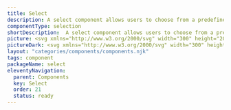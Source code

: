 ```yaml
---
title: Select
description: A select component allows users to choose from a predefined list of options. You can click or tap on it, and it reveals a list of options and you can select the option that aligns with your preference. 
componentType: selection
shortDescription:  A select component allows users to choose from a predefined list of options.
picture: <svg xmlns="http://www.w3.org/2000/svg" width="300" height="200" fill="none" aria-labelledby="selectTitle selectDesc" role="img"><title id="selectTitle">Illustration of select component.</title><desc id="selectDesc">An illustrated select component representing select component card.</desc><path fill="#36F" fill-opacity=".04" d="M256.864 78H43.136c-.628 0-1.136.74-1.136 1.651v40.698c0 .912.508 1.651 1.136 1.651h213.728c.627 0 1.136-.739 1.136-1.651V79.651c0-.912-.509-1.651-1.136-1.651Z"/><path stroke="#36F" stroke-width="2" d="M256.864 78H43.136c-.628 0-1.136.74-1.136 1.651v40.698c0 .912.508 1.651 1.136 1.651h213.728c.627 0 1.136-.739 1.136-1.651V79.651c0-.912-.509-1.651-1.136-1.651Z"/><path fill="#222" d="M61.23 107.024c-1.02 0-1.93-.261-2.727-.784-.784-.523-1.4-1.264-1.85-2.223-.435-.959-.653-2.092-.653-3.4 0-1.308.218-2.428.654-3.362.448-.947 1.065-1.67 1.85-2.167.796-.51 1.705-.766 2.726-.766 1.034 0 1.943.255 2.728.766.784.498 1.4 1.22 1.849 2.167.448.934.672 2.055.672 3.362 0 1.308-.224 2.441-.672 3.4-.448.959-1.065 1.7-1.85 2.223-.784.523-1.693.784-2.727.784Zm0-1.363c.735 0 1.37-.206 1.906-.617.548-.423.971-1.008 1.27-1.756.299-.759.448-1.65.448-2.671 0-1.52-.33-2.721-.99-3.605-.66-.884-1.538-1.326-2.634-1.326-1.095 0-1.973.442-2.633 1.326-.66.884-.99 2.086-.99 3.605 0 1.021.149 1.912.448 2.671.299.748.722 1.333 1.27 1.756.548.411 1.183.617 1.905.617ZM68.965 110.63V97.722h1.27l.131 1.046h.056a7.03 7.03 0 0 1 1.345-.897 3.427 3.427 0 0 1 1.55-.373c1.171 0 2.062.423 2.672 1.27.61.834.915 1.955.915 3.362 0 1.021-.187 1.899-.56 2.634-.361.735-.84 1.295-1.439 1.681a3.423 3.423 0 0 1-1.924.579c-.423 0-.846-.093-1.27-.28a6.514 6.514 0 0 1-1.251-.766l.037 1.588v3.064h-1.532Zm3.755-4.895c.747 0 1.363-.317 1.85-.952.497-.648.746-1.532.746-2.653 0-.996-.187-1.799-.56-2.41-.361-.622-.972-.934-1.83-.934-.387 0-.78.106-1.178.318-.386.212-.803.517-1.251.915v4.764c.41.348.81.597 1.195.747.386.137.729.205 1.028.205ZM81.875 107.024c-.972 0-1.65-.28-2.037-.84-.373-.561-.56-1.289-.56-2.186v-5.025h-1.345v-1.158l1.42-.093.187-2.54h1.288v2.54h2.448v1.251h-2.447v5.044c0 .56.1.996.298 1.307.212.299.58.449 1.103.449.161 0 .336-.025.522-.075l.505-.168.299 1.158c-.25.087-.523.162-.822.224a3.38 3.38 0 0 1-.86.112ZM85.328 106.8v-9.078h1.532v9.078h-1.532Zm.785-10.946c-.299 0-.548-.088-.747-.262-.187-.187-.28-.436-.28-.747 0-.299.093-.542.28-.729.199-.186.448-.28.747-.28s.542.094.728.28c.2.187.3.43.3.729 0 .311-.1.56-.3.747-.186.174-.43.262-.728.262ZM93.456 107.024a4.078 4.078 0 0 1-2.074-.56c-.635-.374-1.151-.915-1.55-1.625-.386-.71-.58-1.563-.58-2.559 0-1.022.194-1.887.58-2.597.399-.71.915-1.252 1.55-1.625a4.083 4.083 0 0 1 2.074-.56c.747 0 1.438.186 2.073.56.636.373 1.146.915 1.532 1.625.399.71.598 1.575.598 2.597 0 .996-.2 1.849-.598 2.559-.386.71-.897 1.251-1.532 1.625a4.013 4.013 0 0 1-2.073.56Zm0-1.27c.784 0 1.413-.317 1.887-.953.485-.647.728-1.488.728-2.521 0-1.046-.243-1.893-.728-2.54-.474-.648-1.103-.972-1.887-.972-.772 0-1.401.323-1.887.971-.486.648-.728 1.495-.728 2.541 0 1.033.243 1.874.728 2.521.486.636 1.115.953 1.887.953ZM100.05 106.8v-9.078h1.27l.131 1.307h.056a6.95 6.95 0 0 1 1.382-1.083c.486-.299 1.04-.448 1.663-.448.959 0 1.656.305 2.092.915.448.598.672 1.476.672 2.634v5.753h-1.531v-5.548c0-.847-.137-1.463-.411-1.85-.274-.385-.71-.578-1.308-.578-.461 0-.878.118-1.252.355-.361.236-.772.585-1.232 1.046v6.575h-1.532ZM116.396 106.8l-3.923-12.254h1.663l1.961 6.613c.224.722.417 1.401.579 2.036.175.623.38 1.295.617 2.017h.074c.225-.722.424-1.394.598-2.017.175-.635.368-1.314.579-2.036l1.962-6.613h1.587l-3.885 12.254h-1.812ZM125.291 107.024c-.759 0-1.395-.224-1.905-.672-.498-.461-.747-1.096-.747-1.906 0-.996.442-1.755 1.326-2.278.897-.536 2.31-.91 4.24-1.121 0-.386-.056-.754-.168-1.102a1.576 1.576 0 0 0-.56-.841c-.262-.224-.642-.336-1.14-.336-.523 0-1.015.1-1.475.299-.461.199-.872.423-1.233.672l-.598-1.065c.423-.274.94-.535 1.55-.784a5.162 5.162 0 0 1 2.018-.392c1.108 0 1.911.342 2.41 1.027.498.672.747 1.575.747 2.709v5.566h-1.27l-.131-1.083h-.056a7.808 7.808 0 0 1-1.401.915 3.4 3.4 0 0 1-1.607.392Zm.449-1.233a2.52 2.52 0 0 0 1.232-.317 6.914 6.914 0 0 0 1.233-.897v-2.522c-1.507.187-2.565.467-3.175.841-.598.374-.897.853-.897 1.438 0 .511.156.885.467 1.121.311.224.691.336 1.14.336ZM134.237 107.024c-.573 0-.99-.174-1.251-.523-.249-.361-.374-.871-.374-1.531V93.5h1.532v11.582c0 .236.043.411.131.523a.389.389 0 0 0 .298.149h.131c.05-.012.119-.025.206-.037l.205 1.158c-.099.05-.218.087-.355.112a3.004 3.004 0 0 1-.523.037ZM140.026 107.024c-.959 0-1.663-.299-2.111-.896-.448-.611-.672-1.495-.672-2.653v-5.753h1.55v5.548c0 .846.131 1.463.392 1.849.274.386.71.579 1.308.579.473 0 .89-.118 1.251-.355.374-.249.773-.641 1.196-1.177v-6.444h1.532v9.078h-1.271l-.13-1.42h-.056a5.957 5.957 0 0 1-1.345 1.196c-.474.299-1.021.448-1.644.448ZM151.214 107.024a4.392 4.392 0 0 1-2.204-.56 4.158 4.158 0 0 1-1.569-1.644c-.386-.71-.579-1.557-.579-2.54 0-.997.193-1.85.579-2.56.398-.71.909-1.257 1.532-1.643a3.662 3.662 0 0 1 1.961-.58c1.158 0 2.049.387 2.671 1.159.635.772.953 1.805.953 3.101 0 .161-.006.323-.019.485 0 .15-.012.28-.037.393h-6.127c.062.958.361 1.724.896 2.297.548.573 1.258.859 2.13.859.436 0 .834-.062 1.195-.186a5.657 5.657 0 0 0 1.065-.523l.542 1.008a6.94 6.94 0 0 1-1.326.654c-.486.187-1.04.28-1.663.28Zm-2.858-5.492h4.857c0-.921-.199-1.618-.598-2.092-.386-.485-.934-.728-1.644-.728-.635 0-1.208.249-1.718.747-.498.486-.797 1.177-.897 2.073ZM234.308 105.688l-7.996-7.992c-.416-.374-.416-.999 0-1.415.376-.375 1-.375 1.416 0l7.288 7.326 7.287-7.284c.375-.417.999-.417 1.416 0a.98.98 0 0 1 0 1.373l-8.037 7.992a.912.912 0 0 1-1.374 0Z"/></svg>
pictureDark: <svg xmlns="http://www.w3.org/2000/svg" width="300" height="200" fill="none" aria-labelledby="selectDarkTitle selectDarkDesc" role="img"><title id="selectDarkTitle">Illustration of select component.</title><desc id="selectDarkDesc">An illustrated select component representing select component card.</desc><path fill="#36F" fill-opacity=".08" d="M256.864 78H43.136c-.628 0-1.136.74-1.136 1.651v40.698c0 .912.508 1.651 1.136 1.651h213.728c.627 0 1.136-.739 1.136-1.651V79.651c0-.912-.509-1.651-1.136-1.651Z"/><path stroke="#5985FF" stroke-width="2" d="M256.864 78H43.136c-.628 0-1.136.74-1.136 1.651v40.698c0 .912.508 1.651 1.136 1.651h213.728c.627 0 1.136-.739 1.136-1.651V79.651c0-.912-.509-1.651-1.136-1.651Z"/><path fill="#F4F4F4" d="M61.23 107.024c-1.02 0-1.93-.261-2.727-.784-.784-.523-1.4-1.264-1.85-2.223-.435-.959-.653-2.092-.653-3.4 0-1.308.218-2.428.654-3.362.448-.947 1.065-1.67 1.85-2.167.796-.51 1.705-.766 2.726-.766 1.034 0 1.943.255 2.728.766.784.498 1.4 1.22 1.849 2.167.448.934.672 2.055.672 3.362 0 1.308-.224 2.441-.672 3.4-.448.959-1.065 1.7-1.85 2.223-.784.523-1.693.784-2.727.784Zm0-1.363c.735 0 1.37-.206 1.906-.617.548-.423.971-1.008 1.27-1.756.299-.759.448-1.65.448-2.671 0-1.52-.33-2.721-.99-3.605-.66-.884-1.538-1.326-2.634-1.326-1.095 0-1.973.442-2.633 1.326-.66.884-.99 2.086-.99 3.605 0 1.021.149 1.912.448 2.671.299.748.722 1.333 1.27 1.756.548.411 1.183.617 1.905.617ZM68.965 110.63V97.722h1.27l.131 1.046h.056a7.03 7.03 0 0 1 1.345-.897 3.427 3.427 0 0 1 1.55-.373c1.171 0 2.062.423 2.672 1.27.61.834.915 1.955.915 3.362 0 1.021-.187 1.899-.56 2.634-.361.735-.84 1.295-1.439 1.681a3.423 3.423 0 0 1-1.924.579c-.423 0-.846-.093-1.27-.28a6.514 6.514 0 0 1-1.251-.766l.037 1.588v3.064h-1.532Zm3.755-4.895c.747 0 1.363-.317 1.85-.952.497-.648.746-1.532.746-2.653 0-.996-.187-1.799-.56-2.41-.361-.622-.972-.934-1.83-.934-.387 0-.78.106-1.178.318-.386.212-.803.517-1.251.915v4.764c.41.348.81.597 1.195.747.386.137.729.205 1.028.205ZM81.875 107.024c-.972 0-1.65-.28-2.037-.84-.373-.561-.56-1.289-.56-2.186v-5.025h-1.345v-1.158l1.42-.093.187-2.54h1.288v2.54h2.448v1.251h-2.447v5.044c0 .56.1.996.298 1.307.212.299.58.449 1.103.449.161 0 .336-.025.522-.075l.505-.168.299 1.158c-.25.087-.523.162-.822.224a3.38 3.38 0 0 1-.86.112ZM85.328 106.8v-9.078h1.532v9.078h-1.532Zm.785-10.946c-.299 0-.548-.088-.747-.262-.187-.187-.28-.436-.28-.747 0-.299.093-.542.28-.729.199-.186.448-.28.747-.28s.542.094.728.28c.2.187.3.43.3.729 0 .311-.1.56-.3.747-.186.174-.43.262-.728.262ZM93.456 107.024a4.078 4.078 0 0 1-2.074-.56c-.635-.374-1.151-.915-1.55-1.625-.386-.71-.58-1.563-.58-2.559 0-1.022.194-1.887.58-2.597.399-.71.915-1.252 1.55-1.625a4.083 4.083 0 0 1 2.074-.56c.747 0 1.438.186 2.073.56.636.373 1.146.915 1.532 1.625.399.71.598 1.575.598 2.597 0 .996-.2 1.849-.598 2.559-.386.71-.897 1.251-1.532 1.625a4.013 4.013 0 0 1-2.073.56Zm0-1.27c.784 0 1.413-.317 1.887-.953.485-.647.728-1.488.728-2.521 0-1.046-.243-1.893-.728-2.54-.474-.648-1.103-.972-1.887-.972-.772 0-1.401.323-1.887.971-.486.648-.728 1.495-.728 2.541 0 1.033.243 1.874.728 2.521.486.636 1.115.953 1.887.953ZM100.05 106.8v-9.078h1.27l.131 1.307h.056a6.95 6.95 0 0 1 1.382-1.083c.486-.299 1.04-.448 1.663-.448.959 0 1.656.305 2.092.915.448.598.672 1.476.672 2.634v5.753h-1.531v-5.548c0-.847-.137-1.463-.411-1.85-.274-.385-.71-.578-1.308-.578-.461 0-.878.118-1.252.355-.361.236-.772.585-1.232 1.046v6.575h-1.532ZM116.396 106.8l-3.923-12.254h1.663l1.961 6.613c.224.722.417 1.401.579 2.036.175.623.38 1.295.617 2.017h.074c.225-.722.424-1.394.598-2.017.175-.635.368-1.314.579-2.036l1.962-6.613h1.587l-3.885 12.254h-1.812ZM125.291 107.024c-.759 0-1.395-.224-1.905-.672-.498-.461-.747-1.096-.747-1.906 0-.996.442-1.755 1.326-2.278.897-.536 2.31-.91 4.24-1.121 0-.386-.056-.754-.168-1.102a1.576 1.576 0 0 0-.56-.841c-.262-.224-.642-.336-1.14-.336-.523 0-1.015.1-1.475.299-.461.199-.872.423-1.233.672l-.598-1.065c.423-.274.94-.535 1.55-.784a5.162 5.162 0 0 1 2.018-.392c1.108 0 1.911.342 2.41 1.027.498.672.747 1.575.747 2.709v5.566h-1.27l-.131-1.083h-.056a7.808 7.808 0 0 1-1.401.915 3.4 3.4 0 0 1-1.607.392Zm.449-1.233a2.52 2.52 0 0 0 1.232-.317 6.914 6.914 0 0 0 1.233-.897v-2.522c-1.507.187-2.565.467-3.175.841-.598.374-.897.853-.897 1.438 0 .511.156.885.467 1.121.311.224.691.336 1.14.336ZM134.237 107.024c-.573 0-.99-.174-1.251-.523-.249-.361-.374-.871-.374-1.531V93.5h1.532v11.582c0 .236.043.411.131.523a.389.389 0 0 0 .298.149h.131c.05-.012.119-.025.206-.037l.205 1.158c-.099.05-.218.087-.355.112a3.004 3.004 0 0 1-.523.037ZM140.026 107.024c-.959 0-1.663-.299-2.111-.896-.448-.611-.672-1.495-.672-2.653v-5.753h1.55v5.548c0 .846.131 1.463.392 1.849.274.386.71.579 1.308.579.473 0 .89-.118 1.251-.355.374-.249.773-.641 1.196-1.177v-6.444h1.532v9.078h-1.271l-.13-1.42h-.056a5.957 5.957 0 0 1-1.345 1.196c-.474.299-1.021.448-1.644.448ZM151.214 107.024a4.392 4.392 0 0 1-2.204-.56 4.158 4.158 0 0 1-1.569-1.644c-.386-.71-.579-1.557-.579-2.54 0-.997.193-1.85.579-2.56.398-.71.909-1.257 1.532-1.643a3.662 3.662 0 0 1 1.961-.58c1.158 0 2.049.387 2.671 1.159.635.772.953 1.805.953 3.101 0 .161-.006.323-.019.485 0 .15-.012.28-.037.393h-6.127c.062.958.361 1.724.896 2.297.548.573 1.258.859 2.13.859.436 0 .834-.062 1.195-.186a5.657 5.657 0 0 0 1.065-.523l.542 1.008a6.94 6.94 0 0 1-1.326.654c-.486.187-1.04.28-1.663.28Zm-2.858-5.492h4.857c0-.921-.199-1.618-.598-2.092-.386-.485-.934-.728-1.644-.728-.635 0-1.208.249-1.718.747-.498.486-.797 1.177-.897 2.073ZM234.308 105.688l-7.996-7.992c-.416-.374-.416-.999 0-1.415.376-.375 1-.375 1.416 0l7.288 7.326 7.287-7.284c.375-.417.999-.417 1.416 0a.98.98 0 0 1 0 1.373l-8.037 7.992a.912.912 0 0 1-1.374 0Z"/></svg>
layout: "categories/components/components.njk"
tags: component
packageName: select
eleventyNavigation:
  parent: Components
  key: Select
  order: 21
  status: ready
---
```

